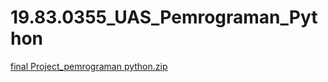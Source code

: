# 19.83.0355_UAS_Pemrograman_Python
[final Project_pemrograman python.zip](https://github.com/AdamantiOS-dev/19.83.0355_UAS_Pemrograman_Python/files/7949460/final.Project_pemrograman.python.zip)
